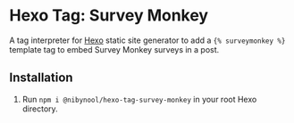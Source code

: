# Hexo Tag: Survey Monkey

A tag interpreter for [Hexo](https://hexo.io) static site generator to add a `{% surveymonkey %}` template tag to
embed Survey Monkey surveys in a post.

## Installation

1. Run `npm i @nibynool/hexo-tag-survey-monkey` in your root Hexo directory.
